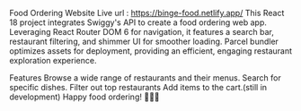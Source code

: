 Food Ordering Website
Live url : https://binge-food.netlify.app/
This React 18 project integrates Swiggy's API to create a food ordering web app. Leveraging React Router DOM 6 for navigation, it features a search bar, restaurant filtering, and shimmer UI for smoother loading. Parcel bundler optimizes assets for deployment, providing an efficient, engaging restaurant exploration experience.

Features
Browse a wide range of restaurants and their menus.
Search for specific dishes.
Filter out top restaurants
Add items to the cart.(still in development)
Happy food ordering! 🍔🍕🍣